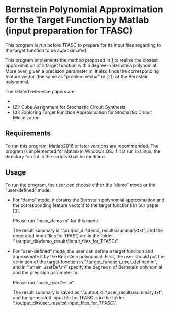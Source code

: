 # Bernstein Polynomial Approximation for the Target Function by Matlab (input preparation for TFASC) 

This program is run before TFASC to prepare for its input files regarding to the target function to be approximated.

This program implements the method proposed in [1] to realize the closest approximation of a target function with a degree-n Bernstein polynomial. More over, given a precision parameter m, it also finds the corresponding feature vector (the same as "problem vector" in [2]) of the Bernstein polynomial.

The related reference papers are:
- [1]: a
- [2]: Cube Assignment for Stochastic Circuit Synthesis
- [3]: Exploring Target Function Approximation for Stochastic Circuit Minimization

## Requirements

To run this program, Matlab2016 or later versions are recommended. The program is implemented for Matlab in Windows OS. If it is run in Linux, the directory format in the scripts shall be modified.

## Usage

To run the program, the user can choose either the “demo” mode or the “user-defined” mode. 

- For “demo” mode, it obtains the Bernstein polynomial approximation and the corresponding feature vectors to the target functions in our paper [3]. 

  Please run “main_demo.m” for this mode. 

  The result summary is “.\output_dir\demo_results\summary.txt”, and the generated input files for TFASC are in the folder “.\output_dir\demo_results\input_files_for_TFASC\”.

- For “user-defined” mode, the user can define a target function and approximate it by the Bernstein polynomial. First, the user should put the definition of the target function in “.\target_function_user_defined.m”, and in “.\main_userDef.m” specify the degree n of Bernstein polynomial and the precision parameter m. 

  Please run “main_userDef.m”. 

  The result summary is saved as “.\output_dir\user_results\summary.txt”, and the generated input file for TFASC is in the folder “.\output_dir\user_results\ input_files_for_TFASC\”.





